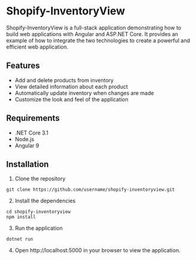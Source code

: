 
# Shopify-InventoryView


Shopify-InventoryView is a full-stack application demonstrating how to build web applications with Angular and ASP.NET Core. It provides an example of how to integrate the two technologies to create a powerful and efficient web application.

## Features

- Add and delete products from inventory
- View detailed information about each product
- Automatically update inventory when changes are made
- Customize the look and feel of the application

## Requirements

- .NET Core 3.1
- Node.js
- Angular 9

## Installation

1. Clone the repository
```
git clone https://github.com/username/shopify-inventoryview.git
```
2. Install the dependencies
```
cd shopify-inventoryview
npm install
```
3. Run the application
```
dotnet run
```
4. Open http://localhost:5000 in your browser to view the application.
